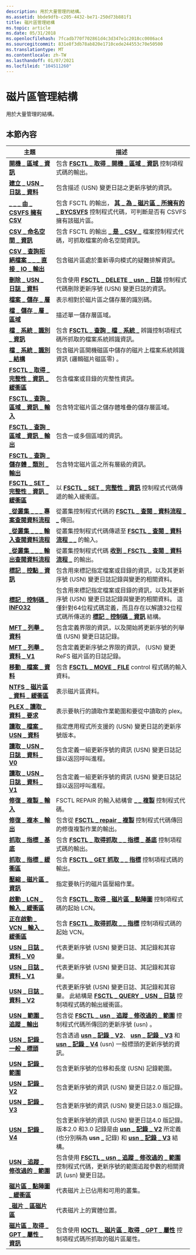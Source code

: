 ```yaml
---
description: 用於大量管理的結構。
ms.assetid: bbde9dfb-c205-4432-be71-250d73b881f1
title: 磁片區管理結構
ms.topic: article
ms.date: 05/31/2018
ms.openlocfilehash: 7fcadb770f702861d4c3d347e1c2018cc0086ac4
ms.sourcegitcommit: 831e8f3db78ab820e1710cede244553c70e50500
ms.translationtype: MT
ms.contentlocale: zh-TW
ms.lasthandoff: 01/07/2021
ms.locfileid: "104511260"
---
```

# <a name="volume-management-structures"></a>磁片區管理結構

用於大量管理的結構。

## <a name="in-this-section"></a>本節內容



| 主題                                                                                                   | 描述                                                                                                                                                                                                                                                                                                             |
|---------------------------------------------------------------------------------------------------------|-------------------------------------------------------------------------------------------------------------------------------------------------------------------------------------------------------------------------------------------------------------------------------------------------------------------------|
| [**開機 \_ 區域 \_ 資訊**](/windows/desktop/api/WinIoCtl/ns-winioctl-boot_area_info)<br/>                                                   | 包含 [**FSCTL \_ 取得 \_ 開機 \_ 區域 \_ 資訊**](/windows/win32/api/winioctl/ni-winioctl-fsctl_get_boot_area_info) 控制項程式碼的輸出。<br/>                                                                                                                                                                                                   |
| [**建立 \_ USN \_ 日誌 \_ 資料**](/windows/desktop/api/WinIoCtl/ns-winioctl-create_usn_journal_data)<br/>                            | 包含描述 (USN) 變更日誌之更新序號的資訊。<br/>                                                                                                                                                                                                                          |
| [**\_ \_ \_ 由 \_ CSVFS 擁有 CSV**](/windows/desktop/api/WinIoCtl/ns-winioctl-csv_is_owned_by_csvfs)<br/>                                   | 包含 FSCTL 的輸出， [**其 \_ 為 \_ 磁片區 \_ 所擁有的 \_ BYCSVFS**](/windows/win32/api/winioctl/ni-winioctl-fsctl_is_volume_owned_bycsvfs) 控制程式代碼，可判斷是否有 CSVFS 擁有該磁片區。<br/>                                                                                                                                      |
| [**CSV \_ 命名空間 \_ 資訊**](/windows/desktop/api/WinIoCtl/ns-winioctl-csv_namespace_info)<br/>                                           | 包含 FSCTL 的輸出 [**\_ 是 \_ CSV \_**](/windows/win32/api/winioctl/ni-winioctl-fsctl_is_csv_file) 檔案控制程式代碼，可抓取檔案的命名空間資訊。<br/>                                                                                                                                                                  |
| [**CSV \_ 查詢拒絕檔案 \_ \_ \_ 直接 \_ IO \_ 輸出**](/windows/desktop/api/WinIoCtl/ns-winioctl-csv_query_veto_file_direct_io_output)<br/>   | 包含磁片區處於重新導向模式的疑難排解資訊。<br/>                                                                                                                                                                                                                               |
| [**刪除 \_ USN \_ 日誌 \_ 資料**](/windows/desktop/api/WinIoCtl/ns-winioctl-delete_usn_journal_data)<br/>                            | 包含使用 [**FSCTL \_ DELETE \_ usn \_ 日誌**](/windows/win32/api/winioctl/ni-winioctl-fsctl_delete_usn_journal) 控制程式代碼刪除更新序號 (USN) 變更日誌的資訊。<br/>                                                                                                                               |
| [**檔案 \_ 儲存 \_ 層**](/windows/desktop/api/WinIoctl/ns-winioctl-file_storage_tier)<br/>                                             | 表示相對於磁片區之儲存層的識別碼。<br/>                                                                                                                                                                                                                                        |
| [**檔 \_ 儲存 \_ 層 \_ 區域**](/windows/desktop/api/WinIoctl/ns-winioctl-file_storage_tier_region)<br/>                              | 描述單一儲存層區域。<br/>                                                                                                                                                                                                                                                                      |
| [**檔 \_ 系統 \_ 識別 \_ 資訊**](/windows/desktop/api/WinIoCtl/ns-winioctl-file_system_recognition_information)<br/>        | 包含 [**FSCTL \_ 查詢 \_ 檔 \_ 系統 \_**](/windows/win32/api/winioctl/ni-winioctl-fsctl_query_file_system_recognition) 辨識控制項程式碼所抓取的檔案系統辨識資訊。<br/>                                                                                                                                           |
| [**檔 \_ 系統 \_ 識別 \_ 結構**](file-system-recognition-structure.md)<br/>            | 包含磁片區開機磁區中儲存的磁片上檔案系統辨識資訊 (邏輯磁片磁區零) 。<br/>                                                                                                                                                                                      |
| [**FSCTL \_ 取得 \_ 完整性 \_ 資訊 \_ 緩衝區**](/windows/desktop/api/WinIoCtl/ns-winioctl-fsctl_get_integrity_information_buffer)<br/> | 包含檔案或目錄的完整性資訊。<br/>                                                                                                                                                                                                                                                  |
| [**FSCTL \_ 查詢 \_ 區域 \_ 資訊 \_ 輸入**](/windows/desktop/api/WinIoctl/ns-winioctl-fsctl_query_region_info_input)<br/>                   | 包含特定磁片區之儲存體堆疊的儲存層區域。<br/>                                                                                                                                                                                                                            |
| [**FSCTL \_ 查詢 \_ 區域 \_ 資訊 \_ 輸出**](/windows/desktop/api/WinIoctl/ns-winioctl-fsctl_query_region_info_output)<br/>                 | 包含一或多個區域的資訊。<br/>                                                                                                                                                                                                                                                                |
| [**FSCTL \_ 查詢 \_ 儲存體 \_ 類別 \_ 輸出**](/windows/desktop/api/WinIoctl/ns-winioctl-fsctl_query_storage_classes_output)<br/>         | 包含特定磁片區之所有層級的資訊。<br/>                                                                                                                                                                                                                                                     |
| [**FSCTL \_ SET \_ 完整性 \_ 資訊 \_ 緩衝區**](/windows/desktop/api/WinIoCtl/ns-winioctl-fsctl_set_integrity_information_buffer)<br/> | 以 [**FSCTL \_ SET \_ 完整性 \_ 資訊**](/windows/win32/api/winioctl/ni-winioctl-fsctl_set_integrity_information) 控制程式代碼傳遞的輸入緩衝區。<br/>                                                                                                                                                                                     |
| [**\_從叢集 \_ \_ \_ 專案查閱資料流程**](/windows/desktop/api/WinIoCtl/ns-winioctl-lookup_stream_from_cluster_entry)<br/>             | 從叢集控制程式代碼的 [**FSCTL \_ 查閱 \_ 資料流程 \_ \_**](/windows/win32/api/winioctl/ni-winioctl-fsctl_lookup_stream_from_cluster) 傳回。<br/>                                                                                                                                                                                             |
| [**\_從叢集 \_ \_ \_ 輸入查閱資料流程**](/windows/desktop/api/WinIoCtl/ns-winioctl-lookup_stream_from_cluster_input)<br/>             | 從叢集控制程式代碼傳遞至 [**FSCTL \_ 查閱 \_ 資料流程 \_ \_**](/windows/win32/api/winioctl/ni-winioctl-fsctl_lookup_stream_from_cluster) 的輸入。<br/>                                                                                                                                                                                        |
| [**\_從叢集 \_ \_ \_ 輸出查閱資料流程**](/windows/desktop/api/WinIoCtl/ns-winioctl-lookup_stream_from_cluster_output)<br/>           | 從叢集控制程式代碼 [**收到 \_ FSCTL \_ 查閱 \_ 資料流程 \_**](/windows/win32/api/winioctl/ni-winioctl-fsctl_lookup_stream_from_cluster) 的輸出。<br/>                                                                                                                                                                                   |
| [**標記 \_ 控點 \_ 資訊**](/windows/desktop/api/WinIoCtl/ns-winioctl-mark_handle_info)<br/>                                           | 包含用來標記指定檔案或目錄的資訊，以及其更新序號 (USN) 變更日誌記錄與變更的相關資料。<br/>                                                                                                                                                 |
| [**標記 \_ 控制碼 \_ INFO32**](/windows/desktop/api/WinIoCtl/ns-winioctl-mark_handle_info32)<br/>                                           | 包含用來標記指定檔案或目錄的資訊，以及其更新序號 (USN) 變更日誌記錄與變更的相關資料。 這僅針對64位程式碼定義，而且存在以解讀32位程式碼所傳送的 [**標記 \_ 控制碼 \_ 資訊**](/windows/desktop/api/WinIoCtl/ns-winioctl-mark_handle_info) 結構。<br/> |
| [**MFT \_ 列舉 \_ 資料**](/windows/desktop/api/WinIoCtl/ns-winioctl-mft_enum_data_v0)<br/>                                                 | 包含定義界限的資訊，以及開始將更新序號的列舉值 (USN) 變更日誌記錄。<br/>                                                                                                                                                                |
| [**MFT \_ 列舉 \_ 資料 \_ V1**](/windows/desktop/api/WinIoCtl/ns-winioctl-mft_enum_data_v1)<br/>                                              | 包含定義更新序號之界限的資訊， (USN) 變更 ReFS 磁片區的日誌記錄。<br/>                                                                                                                                               |
| [**移動 \_ 檔案 \_ 資料**](/windows/desktop/api/WinIoCtl/ns-winioctl-move_file_data)<br/>                                               | 包含 [**FSCTL \_ MOVE \_ FILE**](/windows/win32/api/winioctl/ni-winioctl-fsctl_move_file) control 程式碼的輸入資料。<br/>                                                                                                                                                                                                                       |
| [**NTFS \_ 磁片區 \_ 資料 \_ 緩衝區**](/windows/desktop/api/WinIoCtl/ns-winioctl-ntfs_extended_volume_data)<br/>                            | 表示磁片區資料。 <br/>                                                                                                                                                                                                                                                                                     |
| [**PLEX \_ 讀取 \_ 資料 \_ 要求**](/windows/desktop/api/WinIoCtl/ns-winioctl-plex_read_data_request)<br/>                              | 表示要執行的讀取作業範圍和要從中讀取的 plex。<br/>                                                                                                                                                                                                                        |
| [**讀取 \_ 檔案 \_ USN \_ 資料**](/windows/desktop/api/WinIoCtl/ns-winioctl-read_file_usn_data)<br/>                                          | 指定應用程式所支援的 (USN) 變更日誌的更新序號版本。<br/>                                                                                                                                                                                                      |
| [**讀取 \_ USN \_ 日誌 \_ 資料 \_ V0**](/windows/desktop/api/WinIoCtl/ns-winioctl-read_usn_journal_data_v0)<br/>                            | 包含定義一組更新序號的資訊 (USN) 變更日誌記錄以返回呼叫進程。<br/>                                                                                                                                                                                 |
| [**讀取 \_ USN \_ 日誌 \_ 資料 \_ V1**](/previous-versions/windows/desktop/legacy/hh802706(v=vs.85))<br/>                             | 包含定義一組更新序號的資訊 (USN) 變更日誌記錄以返回呼叫進程。<br/>                                                                                                                                                                                 |
| [**修復 \_ 複製 \_ 輸入**](/windows/desktop/api/WinIoCtl/ns-winioctl-repair_copies_input)<br/>                                         | FSCTL REPAIR 的輸入結構會 [**\_ \_ 複製**](/windows/win32/api/winioctl/ni-winioctl-fsctl_repair_copies) 控制程式代碼。<br/>                                                                                                                                                                                                                   |
| [**修復 \_ 複本 \_ 輸出**](/windows/desktop/api/WinIoCtl/ns-winioctl-repair_copies_output)<br/>                                       | 包含從 [**FSCTL \_ repair \_ 複製**](/windows/win32/api/winioctl/ni-winioctl-fsctl_repair_copies) 控制程式代碼傳回的修復複製作業的輸出。<br/>                                                                                                                                                                            |
| [**抓取 \_ 指標 \_ 基底**](/windows/desktop/api/WinIoCtl/ns-winioctl-retrieval_pointer_base)<br/>                                   | 包含 [**FSCTL \_ 取得抓取 \_ \_ 指標 \_ 基底**](/windows/win32/api/winioctl/ni-winioctl-fsctl_get_retrieval_pointer_base) 控制項程式碼的輸出。<br/>                                                                                                                                                                                   |
| [**抓取 \_ 指標 \_ 緩衝區**](/windows/desktop/api/WinIoCtl/ns-winioctl-retrieval_pointers_buffer)<br/>                         | 包含 [**FSCTL \_ GET 抓取 \_ \_ 指標**](/windows/win32/api/winioctl/ni-winioctl-fsctl_get_retrieval_pointers) 控制項程式碼的輸出。<br/>                                                                                                                                                                                            |
| [**壓縮 \_ 磁片區 \_ 資訊**](/windows/desktop/api/WinIoCtl/ns-winioctl-shrink_volume_information)<br/>                             | 指定要執行的磁片區壓縮作業。<br/>                                                                                                                                                                                                                                                            |
| [**啟動 \_ LCN \_ 輸入 \_ 緩衝區**](/windows/desktop/api/WinIoCtl/ns-winioctl-starting_lcn_input_buffer)<br/>                        | 包含 [**FSCTL \_ 取得 \_ 磁片區 \_ 點陣圖**](/windows/win32/api/winioctl/ni-winioctl-fsctl_get_volume_bitmap) 控制項程式碼的起始 LCN。<br/>                                                                                                                                                                                                 |
| [**正在啟動 \_ VCN \_ 輸入 \_ 緩衝區**](/windows/desktop/api/WinIoCtl/ns-winioctl-starting_vcn_input_buffer)<br/>                        | 包含 [**FSCTL \_ 取得抓取 \_ \_ 指標**](/windows/win32/api/winioctl/ni-winioctl-fsctl_get_retrieval_pointers) 控制項程式碼的起始 VCN。<br/>                                                                                                                                                                                       |
| [**USN \_ 日誌 \_ 資料 \_ V0**](/windows/desktop/api/WinIoCtl/ns-winioctl-usn_journal_data_v0)<br/>                                       | 代表更新序號 (USN) 變更日誌、其記錄和其容量。<br/>                                                                                                                                                                                                                    |
| [**USN \_ 日誌 \_ 資料 \_ V1**](/previous-versions/windows/desktop/legacy/hh802707(v=vs.85))<br/>                                        | 代表更新序號 (USN) 變更日誌、其記錄和其容量。<br/>                                                                                                                                                                                                                    |
| [**USN \_ 日誌 \_ 資料 \_ V2**](/windows/desktop/api/WinIoCtl/ns-winioctl-usn_journal_data_v2)<br/>                                        | 代表更新序號 (USN) 變更日誌、其記錄和其容量。 此結構是 [**FSCTL \_ QUERY \_ USN \_ 日誌**](/windows/win32/api/winioctl/ni-winioctl-fsctl_query_usn_journal) 控制項程式碼的輸出緩衝區。<br/>                                                                                            |
| [**USN \_ 範圍 \_ 追蹤 \_ 輸出**](/windows/desktop/api/WinIoCtl/ns-winioctl-usn_range_track_output)<br/>                                  | 包含從 [**FSCTL \_ usn \_ 追蹤 \_ 修改過的 \_ 範圍**](/windows/win32/api/winioctl/ni-winioctl-fsctl_usn_track_modified_ranges) 控制程式代碼所傳回的更新序號 (usn) 。<br/>                                                                                                                                                             |
| [**USN \_ 記錄 \_ 一般 \_ 標頭**](/windows/desktop/api/WinIoCtl/ns-winioctl-usn_record_common_header)<br/>                              | 包含透過 [**usn \_ 記錄 \_ V2**](/windows/desktop/api/WinIoCtl/ns-winioctl-usn_record_v2)、 [**usn \_ 記錄 \_ V3**](/windows/desktop/api/WinIoCtl/ns-winioctl-usn_record_v3) 和 [**usn \_ 記錄 \_ V4**](/windows/desktop/api/WinIoCtl/ns-winioctl-usn_record_v4) (usn) 一般標頭的更新序號的資訊。<br/>                                                                         |
| [**USN \_ 記錄 \_ 範圍**](/windows/desktop/api/WinIoCtl/ns-winioctl-usn_record_extent)<br/>                                             | 包含更新序號的位移和長度 (USN) 記錄範圍。<br/>                                                                                                                                                                                                                            |
| [**USN \_ 記錄 \_ V2**](/windows/desktop/api/WinIoCtl/ns-winioctl-usn_record_v2)<br/>                                                    | 包含更新序號的資訊 (USN) 變更日誌2.0 版記錄。<br/>                                                                                                                                                                                                              |
| [**USN \_ 記錄 \_ V3**](/windows/desktop/api/WinIoCtl/ns-winioctl-usn_record_v3)<br/>                                                     | 包含更新序號的資訊 (USN) 變更日誌3.0 版記錄。<br/>                                                                                                                                                                                                              |
| [**USN \_ 記錄 \_ V4**](/windows/desktop/api/WinIoCtl/ns-winioctl-usn_record_v4)<br/>                                                     | 包含更新序號的資訊 (USN) 變更日誌4.0 版記錄。 版本2.0 和3.0 記錄是由 [**usn \_ 記錄 \_ V2**](/windows/desktop/api/WinIoCtl/ns-winioctl-usn_record_v2) 所定義 (也分別稱為 **usn \_** 記錄) 和 [**usn \_ 記錄 \_ V3**](/windows/desktop/api/WinIoCtl/ns-winioctl-usn_record_v3) 結構。<br/>             |
| [**USN \_ 追蹤 \_ 修改過的 \_ 範圍**](/windows/desktop/api/WinIoCtl/ns-winioctl-usn_track_modified_ranges)<br/>                            | 包含使用 [**FSCTL \_ usn \_ 追蹤 \_ 修改過的 \_ 範圍**](/windows/win32/api/winioctl/ni-winioctl-fsctl_usn_track_modified_ranges) 控制程式代碼，更新序號的範圍追蹤參數的相關資訊 (usn) 變更日誌。<br/>                                                                                                  |
| [**磁片區 \_ 點陣圖 \_ 緩衝區**](/windows/desktop/api/WinIoCtl/ns-winioctl-volume_bitmap_buffer)<br/>                                   | 代表磁片上已佔用和可用的叢集。<br/>                                                                                                                                                                                                                                                    |
| [**\_磁片 \_ 區磁片區**](/windows/desktop/api/WinIoCtl/ns-winioctl-volume_disk_extents)<br/>                                     | 代表磁片上的實體位置。<br/>                                                                                                                                                                                                                                                                    |
| [**磁片區 \_ 取得 \_ GPT \_ 屬性 \_ 資訊**](/windows/desktop/api/WinIoCtl/ns-winioctl-volume_get_gpt_attributes_information)<br/>   | 包含使用 [**IOCTL \_ 磁片區 \_ 取得 \_ GPT \_ 屬性**](/windows/desktop/api/WinIoCtl/ni-winioctl-ioctl_volume_get_gpt_attributes) 控制項程式碼所抓取的磁片區屬性。<br/>                                                                                                                                                                   |



 

 

